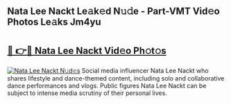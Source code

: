 ## Nata Lee Nackt Le𝚊k𝚎d N𝚞𝚍e - Part-VMT Vid𝚎o Photos Le𝚊ks Jm4yu

# <h2><a href="http://fb8dn3.evod.top/?m=Nata+Lee+Nackt">🔗 👉🔴 Nata Lee Nackt Vid𝚎o Ph𝚘t𝚘s</a></h2>

[![Nata Lee Nackt N𝚞d𝚎s](https://i.imgur.com/8V9OHl7.gif)](http://fb8dn3.evod.top/?m=Nata+Lee+Nackt)
Social media influencer Nata Lee Nackt who shares lifestyle and dance-themed content, including solo and collaborative dance performances and vlogs. Public figures Nata Lee Nackt can be subject to intense media scrutiny of their personal lives. 
